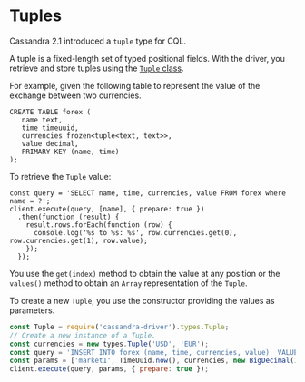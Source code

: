 # Tuples

Cassandra 2.1 introduced a `tuple` type for CQL.

A tuple is a fixed-length set of typed positional fields. With the driver, you retrieve and store tuples using the 
[`Tuple` class](/api/module.types/class.Tuple/).

For example, given the following table to represent the value of the exchange between two currencies.

```
CREATE TABLE forex (
   name text,
   time timeuuid,
   currencies frozen<tuple<text, text>>,
   value decimal,
   PRIMARY KEY (name, time)
);
```

To retrieve the `Tuple` value:

```
const query = 'SELECT name, time, currencies, value FROM forex where name = ?';
client.execute(query, [name], { prepare: true })
  .then(function (result) {
    result.rows.forEach(function (row) {
      console.log('%s to %s: %s', row.currencies.get(0), row.currencies.get(1), row.value);
    });
  });
```

You use the `get(index)` method to obtain the value at any position or the `values()` method to obtain an `Array`
representation of the `Tuple`.

To create a new `Tuple`, you use the constructor providing the values as parameters.

```javascript
const Tuple = require('cassandra-driver').types.Tuple;
// Create a new instance of a Tuple.
const currencies = new types.Tuple('USD', 'EUR');
const query = 'INSERT INTO forex (name, time, currencies, value)  VALUES (?, ?, ?, ?)';
const params = ['market1', TimeUuid.now(), currencies, new BigDecimal(1, 0)];
client.execute(query, params, { prepare: true });
```
